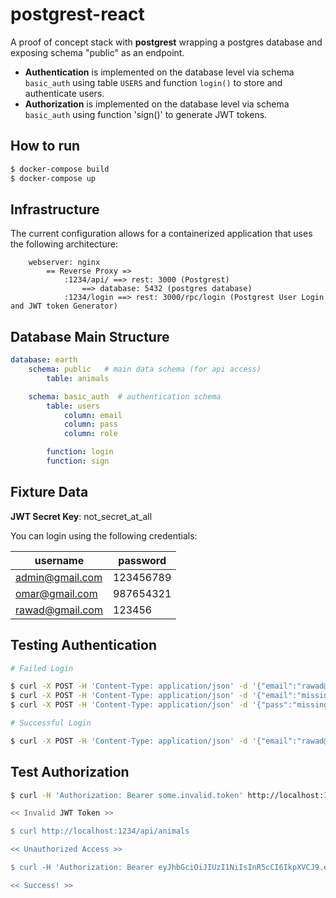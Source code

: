 # postgrest-react

A proof of concept stack with **postgrest** wrapping a postgres database and exposing schema "public" as an endpoint.

- **Authentication** is implemented on the database level via schema `basic_auth` using table `USERS` and function `login()` to store and authenticate users.
- **Authorization** is implemented on the database level via schema `basic_auth` using function 'sign()' to generate JWT tokens.

## How to run

```bash
$ docker-compose build
$ docker-compose up
```

## Infrastructure

The current configuration allows for a containerized application that uses the following architecture:

```
    webserver: nginx
        == Reverse Proxy =>
            :1234/api/ ==> rest: 3000 (Postgrest)
                ==> database: 5432 (postgres database)
            :1234/login ==> rest: 3000/rpc/login (Postgrest User Login and JWT token Generator)
```

## Database Main Structure

```yaml
database: earth
    schema: public   # main data schema (for api access)
        table: animals

    schema: basic_auth  # authentication schema
        table: users
            column: email
            column: pass
            column: role

        function: login
        function: sign
```

## Fixture Data

**JWT Secret Key**: not_secret_at_all

You can login using the following credentials:

| username | password  |
|----------|-----------|
| admin@gmail.com    | 123456789 |
| omar@gmail.com     | 987654321 |
| rawad@gmail.com    | 123456    |


## Testing Authentication

```bash
# Failed Login

$ curl -X POST -H 'Content-Type: application/json' -d '{"email":"rawad@gmail.com","pass":"incorrect_pass"}' http://localhost:1234/login
$ curl -X POST -H 'Content-Type: application/json' -d '{"email":"missing@password.com"}' http://localhost:1234/login
$ curl -X POST -H 'Content-Type: application/json' -d '{"pass":"missing_email"}' http://localhost:1234/login

# Successful Login

$ curl -X POST -H 'Content-Type: application/json' -d '{"email":"rawad@gmail.com","pass":"123456"}' http://localhost:1234/login
```

## Test Authorization
```bash
$ curl -H 'Authorization: Bearer some.invalid.token' http://localhost:1234/api/animals

<< Invalid JWT Token >>

$ curl http://localhost:1234/api/animals

<< Unauthorized Access >>

$ curl -H 'Authorization: Bearer eyJhbGciOiJIUzI1NiIsInR5cCI6IkpXVCJ9.eyJyb2xlIjoicG9zdGdyZXMiLCJlbWFpbCI6InJhd2FkQGdtYWlsLmNvbSIsImV4cCI6MTUwMDg5NTk4OX0.Vdud2_Gu1RMa81fyGMNonZbnEywKhd7yU2NohyaBfWs' http://localhost:1234/api/animals

<< Success! >>
```
